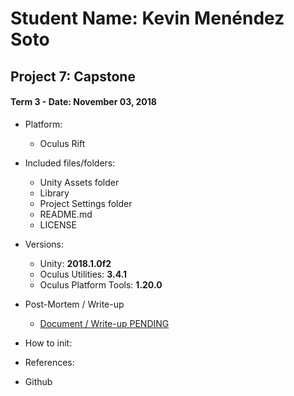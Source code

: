 # Student Name: Kevin Menéndez Soto
## Project 7: Capstone
#### Term 3 - Date: November 03, 2018

- Platform:
	- Oculus Rift

- Included files/folders:
	- Unity Assets folder
	- Library
	- Project Settings folder
	- README.md
	- LICENSE

- Versions:
	- Unity: **2018.1.0f2**
	- Oculus Utilities: **3.4.1**
	- Oculus Platform Tools: **1.20.0**
	
- Post-Mortem / Write-up
	- [Document / Write-up PENDING](https://medium.com/@mamesoke/)
	
- How to init:
	
- References:

- Github